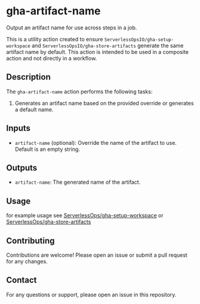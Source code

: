 # gha-artifact-name

Output an artifact name for use across steps in a job.

This is a utility action created to ensure `ServerlessOpsIO/gha-setup-workspace` and `ServerlessOpsIO/gha-store-artifacts` generate the same artifact name by default. This action is intended to be used in a composite action and not directly in a workflow.

## Description

The `gha-artifact-name` action performs the following tasks:
1. Generates an artifact name based on the provided override or generates a default name.

## Inputs

- `artifact-name` (optional): Override the name of the artifact to use. Default is an empty string.

## Outputs

- `artifact-name`: The generated name of the artifact.

## Usage

for example usage see [ServerlessOps/gha-setup-workspace](https://github.com/ServerlessOpsIO/gha-setup-workspace/blob/main/action.yaml) or [ServerlessOps/gha-store-artifacts](https://github.com/ServerlessOpsIO/gha-store-artifacts/blob/main/action.yaml)

## Contributing

Contributions are welcome! Please open an issue or submit a pull request for any changes.

## Contact

For any questions or support, please open an issue in this repository.
